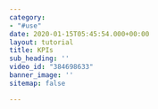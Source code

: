 ```yaml
---
category:
- "#use"
date: 2020-01-15T05:45:54.000+00:00
layout: tutorial
title: KPIs
sub_heading: ''
video_id: "384698633"
banner_image: ''
sitemap: false

---
```

